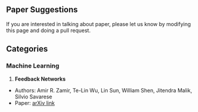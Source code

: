 ## Paper Suggestions 

If you are interested in talking about paper, please let us know by modifying
this page and doing a pull request.

## Categories

### Machine Learning

1. **Feedback Networks**
* Authors: Amir R. Zamir, Te-Lin Wu, Lin Sun, William Shen, Jitendra Malik, Silvio Savarese
* Paper: [arXiv link](https://arxiv.org/abs/1612.09508)




